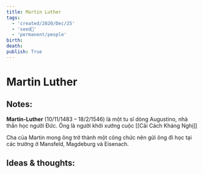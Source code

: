 ```yaml
---
title: Martin Luther
tags:
  - 'created/2020/Dec/25'
  - 'seed🥜'
  - 'permanent/people'
birth: 
death: 
publish: True
---
```

# Martin Luther

## Notes:
**Martin-Luther** (10/11/1483 – 18/2/1546) là một tu sĩ dòng Augustino, nhà thần học người Đức. Ông là người khởi xướng cuộc [[Cải Cách Kháng Nghị]] 

Cha của Martin mong ông trở thành một công chức nên gửi ông đi học tại các trường ở Mansfeld, Magdeburg và Eisenach.

## Ideas & thoughts:



